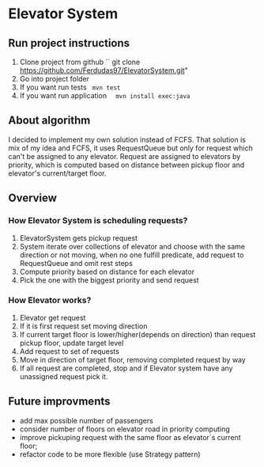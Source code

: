 # Elevator System

## Run project instructions

1. Clone project from github
 ``  git clone https://github.com/Ferdudas97/ElevatorSystem.git"
2. Go into project folder
3. If you want run tests 
 `` mvn test``
3. If you want run application 
``  mvn install exec:java``

## About algorithm
I decided to implement my own solution instead of FCFS. That solution is mix of my idea and FCFS, it uses  RequestQueue
but only for request which can't be assigned to any elevator. Request are assigned to elevators by priority, 
which is computed based on distance between pickup floor and elevator's current/target floor.
## Overview
### How Elevator System is scheduling requests?
1. ElevatorSystem gets pickup request
2. System iterate over collections of elevator and choose with the same direction or not moving, when no one fulfill predicate,
add request to RequestQueue and omit rest steps
3. Compute priority based on distance for each elevator
4. Pick the one with the biggest priority and send request

### How Elevator works?
1. Elevator get request
2. If it is first request set moving direction
3. If current target floor is lower/higher(depends on direction) than request pickup floor, update target level
4. Add request to set of requests
5. Move in direction of target floor, removing completed request by way
6. If all request are completed, stop and if Elevator system have any unassigned request pick it.

## Future improvments
- add max possible number of passengers
- consider number of floors on elevator road in priority computing
- improve pickuping request with the same floor as elevator`s current floor;
- refactor code to be more flexible (use Strategy pattern)
